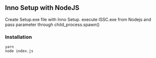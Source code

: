 ## Inno Setup with NodeJS

Create Setup.exe file with Inno Setup. execute ISSC.exe from Nodejs and pass parameter through child_process.spawn()

### Installation

```
yarn
node index.js
```
